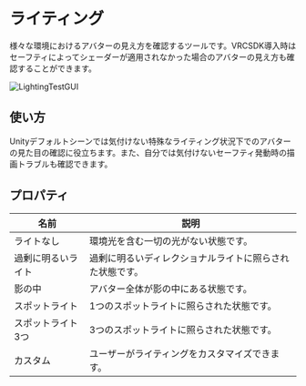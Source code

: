 ﻿# ライティング

様々な環境におけるアバターの見え方を確認するツールです。VRCSDK導入時はセーフティによってシェーダーが適用されなかった場合のアバターの見え方も確認することができます。

![LightingTestGUI](/images/ja_JP/LightingTestGUI.png "LightingTestGUI")
## 使い方

Unityデフォルトシーンでは気付けない特殊なライティング状況下でのアバターの見た目の確認に役立ちます。また、自分では気付けないセーフティ発動時の描画トラブルも確認できます。

## プロパティ

|名前|説明|
|-|-|
|ライトなし|環境光を含む一切の光がない状態です。|
|過剰に明るいライト|過剰に明るいディレクショナルライトに照らされた状態です。|
|影の中|アバター全体が影の中にある状態です。|
|スポットライト|1つのスポットライトに照らされた状態です。|
|スポットライト3つ|3つのスポットライトに照らされた状態です。|
|カスタム|ユーザーがライティングをカスタマイズできます。|

